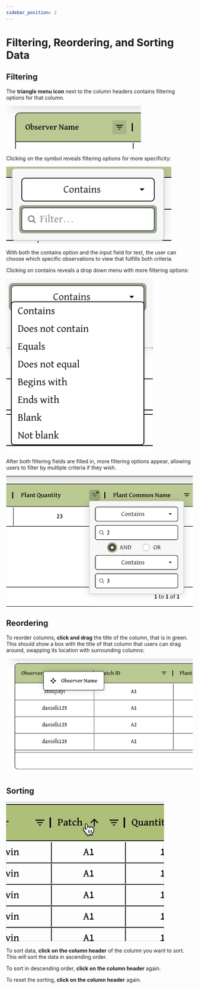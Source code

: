 ```yaml
---
sidebar_position: 2
---
```

# Filtering, Reordering, and Sorting Data

## Filtering

The **triangle menu icon** next to the column headers contains filtering options for that column.

![filtering columns](../spreadsheet-images/filter.png)

Clicking on the symbol reveals filtering options for more specificity:

![filtering options](../spreadsheet-images/filtering-options.png)

With both the contains option and the input field for text, the user can choose which specific observations to view that fulfills both criteria.

Clicking on contains reveals a drop down menu with more filtering options:

![filtering options](../spreadsheet-images/contain-filtering-options.png)

After both filtering fields are filled in, more filtering options appear, allowing users to filter by multiple criteria if they wish.

![advanced filtering](../spreadsheet-images/more-filtering.png) 

## Reordering

To reorder columns, **click and drag** the title of the column, that is in green. This should show a box with the title of that column that users can drag around, swapping its location with surrounding columns:

![movable columns on spreadsheet](../spreadsheet-images/movable-columns.png)

## Sorting

![sorting gif](../spreadsheet-images/sorting.gif)

To sort data, **click on the column header** of the column you want to sort. This will sort the data in ascending order.

To sort in descending order, **click on the column header** again.

To reset the sorting, **click on the column header** again.